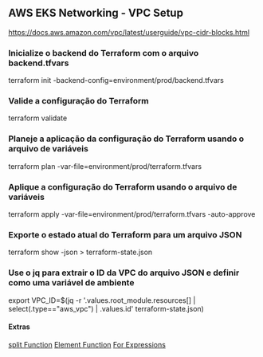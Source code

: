 
##  AWS EKS Networking - VPC Setup
https://docs.aws.amazon.com/vpc/latest/userguide/vpc-cidr-blocks.html

### Inicialize o backend do Terraform com o arquivo backend.tfvars
terraform init -backend-config=environment/prod/backend.tfvars
### Valide a configuração do Terraform
terraform validate
### Planeje a aplicação da configuração do Terraform usando o arquivo de variáveis
terraform plan -var-file=environment/prod/terraform.tfvars
### Aplique a configuração do Terraform usando o arquivo de variáveis
terraform apply -var-file=environment/prod/terraform.tfvars -auto-approve
### Exporte o estado atual do Terraform para um arquivo JSON
terraform show -json > terraform-state.json
### Use o jq para extrair o ID da VPC do arquivo JSON e definir como uma variável de ambiente
export VPC_ID=$(jq -r '.values.root_module.resources[] | select(.type=="aws_vpc") | .values.id' terraform-state.json)



#### Extras

[split Function](https://developer.hashicorp.com/terraform/language/functions/split)
[Element Function](https://developer.hashicorp.com/terraform/language/functions/element)
[For Expressions](https://developer.hashicorp.com/terraform/language/expressions/for)
